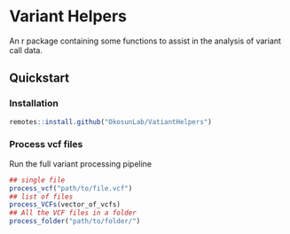 # Variant Helpers

An r package containing some functions to assist in the analysis of variant call data.

## Quickstart

### Installation

```r
remotes::install.github("OkosunLab/VatiantHelpers")
```

### Process vcf files

Run the full variant processing pipeline

```r
## single file
process_vcf("path/to/file.vcf")
## list of files
process_VCFs(vector_of_vcfs)
## All the VCF files in a folder
process_folder("path/to/folder/")
```





